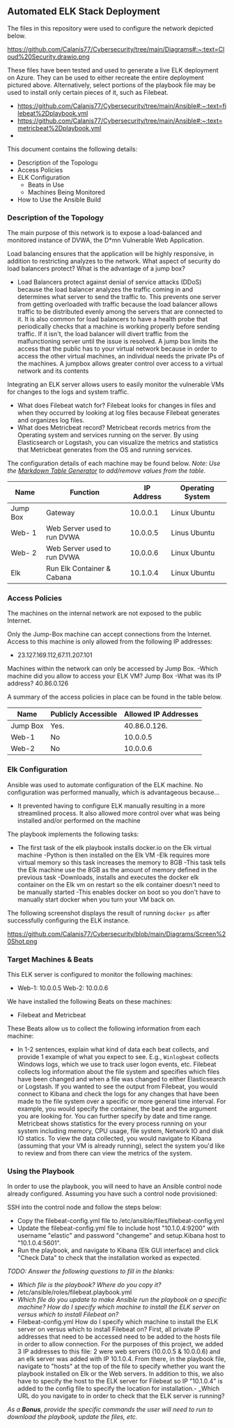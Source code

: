 ## Automated ELK Stack Deployment

The files in this repository were used to configure the network depicted below.

https://github.com/Calanis77/Cybersecurity/tree/main/Diagrams#:~:text=Cloud%20Security.drawio.png

These files have been tested and used to generate a live ELK deployment on Azure. They can be used to either recreate the entire deployment pictured above. Alternatively, select portions of the playbook file may be used to install only certain pieces of it, such as Filebeat.

  - https://github.com/Calanis77/Cybersecurity/tree/main/Ansible#:~:text=filebeat%2Dplaybook.yml
  - https://github.com/Calanis77/Cybersecurity/tree/main/Ansible#:~:text=metricbeat%2Dplaybook.yml
  - 
This document contains the following details:
- Description of the Topologu
- Access Policies
- ELK Configuration
  - Beats in Use
  - Machines Being Monitored
- How to Use the Ansible Build


### Description of the Topology

The main purpose of this network is to expose a load-balanced and monitored instance of DVWA, the D*mn Vulnerable Web Application.

Load balancing ensures that the application will be highly responsive, in addition to restricting analyzes to the network. What aspect of security do load balancers protect? What is the advantage of a jump box?
- Load Balancers protect against denial of service attacks (DDoS) because the load balancer analyzes the traffic coming in and determines what server to send the traffic to. This prevents one server from getting overloaded with traffic because the load balancer allows traffic to be distributed evenly among the servers that are connected to it. It is also common for load balancers to have a health probe that periodically checks that a machine is working properly before sending traffic. If it isn't, the load balancer will divert traffic from the malfunctioning server until the issue is resolved. A jump box limits the access that the public has to your virtual network because in order to access the other virtual machines, an individual needs the private IPs of the machines. A jumpbox allows greater control over access to a virtual network and its contents

Integrating an ELK server allows users to easily monitor the vulnerable VMs for changes to the logs and system traffic.
- What does Filebeat watch for? Filebeat looks for changes in files and when they occurred by looking at log files because Filebeat generates and organizes log files.
- What does Metricbeat record? Metricbeat records metrics from the Operating system and services running on the server. By using Elasticsearch or Logstash, you can visualize the metrics and statistics that Metricbeat generates from the OS and running services.

The configuration details of each machine may be found below.
_Note: Use the [Markdown Table Generator](http://www.tablesgenerator.com/markdown_tables) to add/remove values from the table_.

| Name     | Function | IP Address | Operating System |
|----------|----------|------------|------------------|
| Jump Box | Gateway  | 10.0.0.1   | Linux Ubuntu     |
| Web- 1   |Web Server used to run DVWA| 10.0.0.5 |Linus Ubuntu|
| Web- 2   |Web Server used to run DVWA| 10.0.0.6 |Linux Ubuntu|
| Elk      |Run Elk Container & Cabana | 10.1.0.4 |Linux Ubuntu|

### Access Policies

The machines on the internal network are not exposed to the public Internet. 

Only the Jump-Box machine can accept connections from the Internet. Access to this machine is only allowed from the following IP addresses:
- 23.127.169.112,67.11.207.101

Machines within the network can only be accessed by Jump Box.
-Which machine did you allow to access your ELK VM? Jump Box 
-What was its IP address? 40.86.0.126

A summary of the access policies in place can be found in the table below.

| Name     | Publicly Accessible | Allowed IP Addresses |
|----------|---------------------|----------------------|
| Jump Box | Yes.                | 40.86.0.126.         |
| Web-1    | No                  | 10.0.0.5             |
| Web-2    | No                  | 10.0.0.6             |

### Elk Configuration

Ansible was used to automate configuration of the ELK machine. No configuration was performed manually, which is advantageous because...
- It prevented having to configure ELK manually resulting in a more streamlined process. It also allowed more control over what was being installed and/or performed on the machine

The playbook implements the following tasks:
- The first task of the elk playbook installs docker.io on the Elk virtual machine
-Python is then installed on the Elk VM
-Elk requires more virtual memory so this task increases the memory to 8GB
-This task tells the Elk machine use the 8GB as the amount of memory defined in the previous task
-Downloads, installs and executes the docker elk container on the Elk vm on restart so the elk container doesn't need to be manually started
-This enables docker on boot so you don't have to manually start docker when you turn your VM back on.

The following screenshot displays the result of running `docker ps` after successfully configuring the ELK instance.

https://github.com/Calanis77/Cybersecurity/blob/main/Diagrams/Screen%20Shot.png

### Target Machines & Beats
This ELK server is configured to monitor the following machines:
- Web-1: 10.0.0.5 Web-2: 10.0.0.6

We have installed the following Beats on these machines:
- Filebeat and Metricbeat

These Beats allow us to collect the following information from each machine:
- In 1-2 sentences, explain what kind of data each beat collects, and provide 1 example of what you expect to see. E.g., `Winlogbeat` collects Windows logs, which we use to track user logon events, etc. Filebeat collects log information about the file system and specifies which files have been changed and when a file was changed to either Elasticsearch or Logstash. If you wanted to see the output from Filebeat, you would connect to Kibana and check the logs for any changes that have been made to the file system over a specific or more general time interval. For example, you would specify the container, the beat and the argument you are looking for. You can further specify by date and time range. Metricbeat shows statistics for the every process running on your system including memory, CPU usage, file system, Network IO and disk IO statics. To view the data collected, you would navigate to Kibana (assuming that your VM is already running), select the system you'd like to review and from there can view the metrics of the system.

### Using the Playbook
In order to use the playbook, you will need to have an Ansible control node already configured. Assuming you have such a control node provisioned: 

SSH into the control node and follow the steps below:
- Copy the filebeat-config.yml file to /etc/ansible/files/filebeat-config.yml
- Update the filebeat-config.yml file to include host "10.1.0.4:9200" with username "elastic" and password "changeme" and setup.Kibana host to "10.1.0.4:5601".
- Run the playbook, and navigate to Kibana (Elk GUI interface) and click "Check Data" to check that the installation worked as expected.

_TODO: Answer the following questions to fill in the blanks:_
- _Which file is the playbook? Where do you copy it?_
- /etc/ansible/roles/filebeat.playbook.yml
- _Which file do you update to make Ansible run the playbook on a specific machine? How do I specify which machine to install the ELK server on versus which to install Filebeat on?_
- Filebeat-config.yml How do I specify which machine to install the ELK server on versus which to install Filebeat on? First, all private IP addresses that need to be accessed need to be added to the hosts file in order to allow connection. For the purposes of this project, we added 3 IP addresses to this file: 2 were web servers (10.0.0.5 & 10.0.0.6) and an elk server was added with IP 10.1.0.4. From there, in the playbook file, navigate to "hosts" at the top of the file to specify whether you want the playbook installed on Elk or the Web servers. In addition to this, we also have to specify the host to the ELK server for Filebeat so IP "10.1.0.4" is added to the config file to specify the location for installation.- _Which URL do you navigate to in order to check that the ELK server is running?

_As a **Bonus**, provide the specific commands the user will need to run to download the playbook, update the files, etc._
